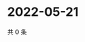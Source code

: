 # 2022-05-21

共 0 条

<!-- BEGIN WEIBO -->
<!-- 最后更新时间 Sat May 21 2022 11:18:01 GMT+0800 (China Standard Time) -->

<!-- END WEIBO -->
